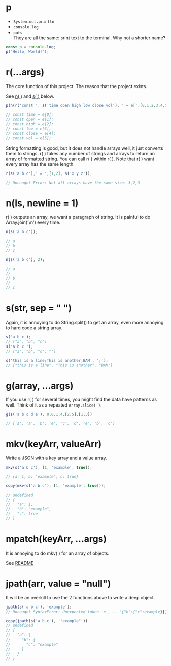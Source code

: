 # p
- `System.out.println`
- `console.log`
- `puts`  
They are all the same: `p`rint text to the terminal. Why not a shorter name?
```javascript
const p = console.log;
p("Hello, World!");
```

# r(...args)
The core function of this project. The reason that the project exists.  

See [n( )](#nls-newline--1) and [s( )](#sstr-sep) below. 
```javascript
p(n(r('const ', s('time open high low close vol'), ' = e[',[0,1,2,3,4,5],'];')));

// const time = e[0];
// const open = e[1];
// const high = e[2];
// const low = e[3];
// const close = e[4];
// const vol = e[5];
```

String formatting is good, but it does not handle arrays well, it just converts them to strings. r( ) takes any number of strings and arrays to return an array of formatted string. You can call r( ) within r( ). Note that r( ) want every array has the same length.  

```javascript
r(s('a b c'),' = ',[1,2], s('x y z'));

// Uncaught Error: Not all arrays have the same size: 3,2,3
```

# n(ls, newline = 1)
r( ) outputs an array, we want a paragraph of string. It is painful to do Array.join('\n') every time. 
```javascript
n(s('a b c'));

// a
// b
// c
```
```javascript
n(s('a b c'), 2);

// a
//
// b
//
// c
```

# s(str, sep = " ")
Again, it is annoying to do String.split() to get an array, even more annoying to hard code a string array. 

```javascript
s('a b c');
// ["a", "b", "c"]
s('a b c ');
// ["a", "b", "c", ""]
```
```javascript
s('this is a line;This is another;BAM', ';');
// ["this is a line", "This is another", "BAM"]
```

# g(array, ...args)
If you use r( ) for several times, you might find the data have patterns as well. Think of it as a repeated `Array.slice( )`.

```javascript
g(s('a b c d e'), 0,0,1,4,[2,5],[1,3])

// ['a', 'a', 'b', 'e', 'c', 'd', 'e', 'b', 'c']
```

# mkv(keyArr, valueArr)
Write a JSON with a key array and a value array. 
```javascript
mkv(s('a b c'), [1, 'example', true]);

// {a: 1, b: 'example', c: true}
```
```javascript
copy(mkv(s('a b c'), [1, 'example', true]));

// undefined
// {
//   "a": 1,
//   "b": "example",
//   "c": true
// }
```

# mpatch(keyArr, ...args)
It is annoying to do mkv( ) for an array of objects. 

See [README](./README.md#talk-is-cheap-example)

# jpath(arr, value = "null")
It will be an overkill to use the 2 functions above to write a deep object. 

```javascript
jpath(s('a b c'), 'example');
// Uncaught SyntaxError: Unexpected token 'e', ..."{"b":{"c":example}}}" is not valid JSON
```
```javascript
copy(jpath(s('a b c'), '"example"'))
// undefined
// {
//   "a": {
//     "b": {
//       "c": "example"
//     }
//   }
// }
```
